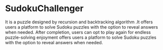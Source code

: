 # SudokuChallenger
It is a puzzle designed by recursion and backtracking algorithm .It offers users a platform to solve Sudoku puzzles with the option to reveal answers when needed. After completion, users can opt to play again for endless puzzle-solving enjoyment offers users a platform to solve Sudoku puzzles with the option to reveal answers when needed. 
